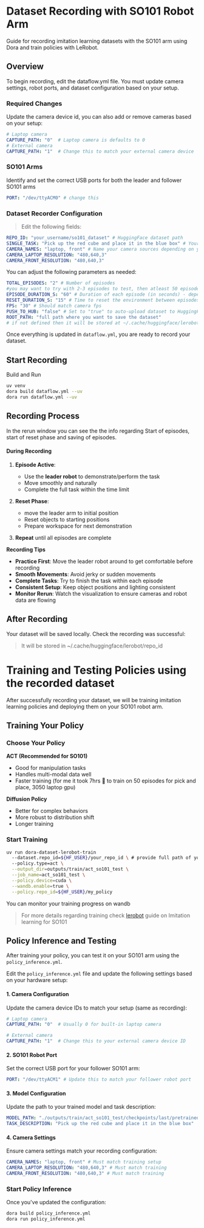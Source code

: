 # Dataset Recording with SO101 Robot Arm

Guide for recording imitation learning datasets with the SO101 arm using Dora and train policies with LeRobot.

## Overview

To begin recording, edit the dataflow.yml file. You must update camera settings, robot ports, and dataset configuration based on your setup.

### Required Changes

Update the camera device id, you can also add or remove cameras based on your setup:

```yaml
# Laptop camera
CAPTURE_PATH: "0"  # Laptop camera is defaults to 0
# External camera
CAPTURE_PATH: "1"  # Change this to match your external camera device
```

### SO101 Arms

Identify and set the correct USB ports for both the leader and follower SO101 arms

```yaml
PORT: "/dev/ttyACM0" # change this
```

### Dataset Recorder Configuration

> Edit the following fields:

```yaml
REPO_ID: "your_username/so101_dataset" # HuggingFace dataset path
SINGLE_TASK: "Pick up the red cube and place it in the blue box" # Your task description
CAMERA_NAMES: "laptop, front" # Name your camera sources depending on your setup
CAMERA_LAPTOP_RESOLUTION: "480,640,3"
CAMERA_FRONT_RESOLUTION: "480,640,3"
```

You can adjust the following parameters as needed:

```yaml
TOTAL_EPISODES: "2" # Number of episodes
#you may want to try with 2-3 episodes to test, then atleast 50 episodes for training is recommended
EPISODE_DURATION_S: "60" # Duration of each episode (in seconds) - depends on complexity of task
RESET_DURATION_S: "15" # Time to reset the environment between episodes
FPS: "30" # Should match camera fps
PUSH_TO_HUB: "false" # Set to "true" to auto-upload dataset to HuggingFace
ROOT_PATH: "full path where you want to save the dataset"
# if not defined then it will be stored at ~/.cache/huggingface/lerobot/repo_id
```

Once everything is updated in `dataflow.yml`, you are ready to record your dataset.

## Start Recording

Build and Run

```bash
uv venv
dora build dataflow.yml --uv
dora run dataflow.yml --uv
```

## Recording Process

In the rerun window you can see the the info regarding Start of episodes, start of reset phase and saving of episodes.

#### During Recording

1. **Episode Active**:

   - Use the **leader robot** to demonstrate/perform the task
   - Move smoothly and naturally
   - Complete the full task within the time limit

2. **Reset Phase**:

   - move the leader arm to initial position
   - Reset objects to starting positions
   - Prepare workspace for next demonstration

3. **Repeat** until all episodes are complete

**Recording Tips**

- **Practice First**: Move the leader robot around to get comfortable before recording
- **Smooth Movements**: Avoid jerky or sudden movements
- **Complete Tasks**: Try to finish the task within each episode
- **Consistent Setup**: Keep object positions and lighting consistent
- **Monitor Rerun**: Watch the visualization to ensure cameras and robot data are flowing

## After Recording

Your dataset will be saved locally. Check the recording was successful:

> It will be stored in ~/.cache/huggingface/lerobot/repo_id

# Training and Testing Policies using the recorded dataset

After successfully recording your dataset, we will be training imitation learning policies and deploying them on your SO101 robot arm.

## Training Your Policy

### Choose Your Policy

**ACT (Recommended for SO101)**

- Good for manipulation tasks
- Handles multi-modal data well
- Faster training (for me it took 7hrs 🥺 to train on 50 episodes for pick and place, 3050 laptop gpu)

**Diffusion Policy**

- Better for complex behaviors
- More robust to distribution shift
- Longer training

### Start Training

```bash
uv run dora-dataset-lerobot-train
  --dataset.repo_id=${HF_USER}/your_repo_id \ # provide full path of your dataset
  --policy.type=act \
  --output_dir=outputs/train/act_so101_test \
  --job_name=act_so101_test \
  --policy.device=cuda \
  --wandb.enable=true \
  --policy.repo_id=${HF_USER}/my_policy
```

You can monitor your training progress on wandb

> For more details regarding training check [lerobot](https://huggingface.co/docs/lerobot/en/il_robots#train-a-policy) guide on Imitation learning for SO101

## Policy Inference and Testing

After training your policy, you can test it on your SO101 arm using the `policy_inference.yml`.

Edit the `policy_inference.yml` file and update the following settings based on your hardware setup:

#### 1. Camera Configuration

Update the camera device IDs to match your setup (same as recording):

```yaml
# Laptop camera
CAPTURE_PATH: "0"  # Usually 0 for built-in laptop camera

# External camera
CAPTURE_PATH: "1"  # Change this to your external camera device ID
```

#### 2. SO101 Robot Port

Set the correct USB port for your follower SO101 arm:

```yaml
PORT: "/dev/ttyACM1" # Update this to match your follower robot port
```

#### 3. Model Configuration

Update the path to your trained model and task description:

```yaml
MODEL_PATH: "./outputs/train/act_so101_test/checkpoints/last/pretrained_model" # Path to your trained model
TASK_DESCRIPTION: "Pick up the red cube and place it in the blue box"
```

#### 4. Camera Settings

Ensure camera settings match your recording configuration:

```yaml
CAMERA_NAMES: "laptop, front" # Must match training setup
CAMERA_LAPTOP_RESOLUTION: "480,640,3" # Must match training
CAMERA_FRONT_RESOLUTION: "480,640,3" # Must match training
```

### Start Policy Inference

Once you've updated the configuration:

```bash
dora build policy_inference.yml
dora run policy_inference.yml
```
